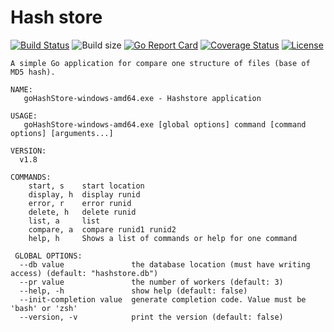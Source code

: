 # Hash store

[![Build Status](https://travis-ci.org/grey-noise/hashstore.svg?branch=master)](https://travis-ci.org/grey-noise/hashstore)
![Build size](https://reposs.herokuapp.com/?path=grey-noise/hashstore)
[![Go Report Card](https://goreportcard.com/badge/github.com/grey-noise/hashstore)](https://goreportcard.com/report/github.com/grey-noise/hashstore)
[![Coverage Status](https://coveralls.io/repos/github/grey-noise/hashstore/badge.svg)](https://coveralls.io/github/grey-noise/hashstore)
[![License](https://img.shields.io/badge/License-Apache%202.0-blue.svg)](https://opensource.org/licenses/Apache-2.0)


    A simple Go application for compare one structure of files (base of MD5 hash).
    
    NAME:
       goHashStore-windows-amd64.exe - Hashstore application

    USAGE:
       goHashStore-windows-amd64.exe [global options] command [command options] [arguments...]
           
    VERSION:
      v1.8
    
    COMMANDS:
        start, s    start location
        display, h  display runid
        error, r    error runid
        delete, h   delete runid
        list, a     list
        compare, a  compare runid1 runid2
        help, h     Shows a list of commands or help for one command
    
     GLOBAL OPTIONS:
      --db value               the database location (must have writing access) (default: "hashstore.db")
      --pr value               the number of workers (default: 3)
      --help, -h               show help (default: false)
      --init-completion value  generate completion code. Value must be 'bash' or 'zsh'
      --version, -v            print the version (default: false)
